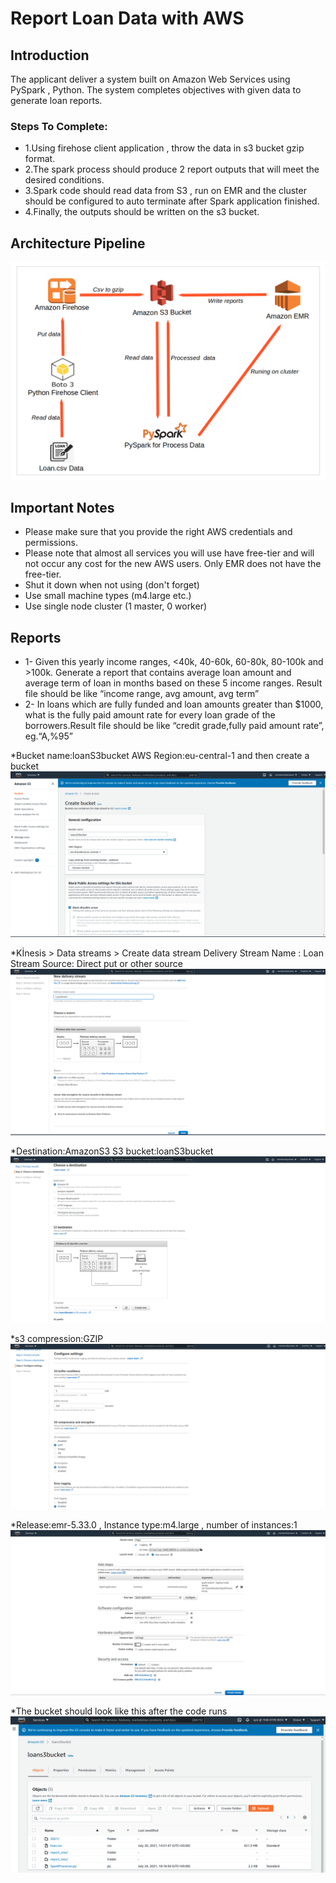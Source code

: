 # Report Loan Data with AWS
## Introduction
The applicant  deliver a system built on Amazon Web Services using PySpark , Python. The system completes objectives  with given data to generate loan reports.

### Steps To Complete:

* 1.Using firehose client application , throw the data in s3 bucket gzip format.
* 2.The spark process should produce 2 report outputs that will meet the desired conditions.
* 3.Spark code should read data from S3 , run on EMR and the cluster should be configured to auto terminate after Spark application finished.
* 4.Finally, the outputs should be written on the s3 bucket.

## Architecture Pipeline
![github-small](https://github.com/ecemce/AWS-Loan-Data/blob/main/docs/aws-loan-data-pipeline.png)

## Important Notes
* Please make sure that you provide the right AWS credentials and permissions.
* Please note that almost all services you will use have free-tier and will not occur any cost for the new AWS users. Only EMR does not have the free-tier.
* Shut it down when not using (don't forget)
* Use small machine types (m4.large etc.)
* Use single node cluster (1 master, 0 worker)

## Reports
* 1- Given this yearly income ranges, <40k, 40-60k, 60-80k, 80-100k and >100k. Generate a report that contains average loan amount and average term of loan in months based on these 5 income ranges. Result file should be like “income range, avg amount, avg term”
* 2- In loans which are fully funded and loan amounts greater than $1000, what is the fully paid amount rate for every loan grade of the borrowers.Result file should be like “credit grade,fully paid amount rate”, eg.“A,%95”

*Bucket name:loanS3bucket AWS Region:eu-central-1 and then create a bucket
![github-small](https://github.com/ecemce/AWS-Loan-Data/blob/main/docs/s3bucket.png)

*Kİnesis > Data streams > Create data stream 
Delivery Stream Name : Loan Stream Source: Direct put or other source
![github-small](https://github.com/ecemce/AWS-Loan-Data/blob/main/docs/kinesis.png)


*Destination:AmazonS3 S3 bucket:loanS3bucket
![github-small](https://github.com/ecemce/AWS-Loan-Data/blob/main/docs/kinesis2.png)

*s3 compression:GZIP 
![github-small](https://github.com/ecemce/AWS-Loan-Data/blob/main/docs/kinesis3.png)

*Release:emr-5.33.0 , Instance type:m4.large , number of instances:1
![github-small](https://github.com/ecemce/AWS-Loan-Data/blob/main/docs/emr1.png)

*The bucket should look like this after the code runs
![github-small](https://github.com/ecemce/AWS-Loan-Data/blob/main/docs/loans3bucket.png)

